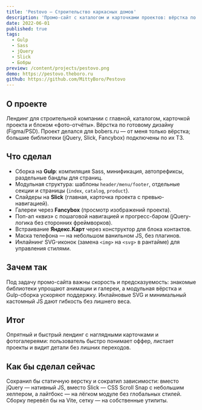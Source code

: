 ```yaml
---
title: 'Pestovo — Строительство каркасных домов'
description: 'Промо-сайт с каталогом и карточками проектов: вёрстка по готовому дизайну.'
date: 2022-06-01
published: true
tags:
  - Gulp
  - Sass
  - jQuery
  - Slick
  - Бобры
preview: /content/projects/pestovo.png
demo: https://pestovo.theboro.ru
github: https://github.com/MittyBoro/Pestovo
---
```


## О проекте

Лендинг для строительной компании с главной, каталогом, карточкой проекта и блоком «фото-отчёты». Вёрстка по готовому дизайну (Figma/PSD). Проект делался для bobers.ru — от меня только вёрстка; большие библиотеки (jQuery, Slick, Fancybox) подключены по их ТЗ.

## Что сделал

- Сборка на **Gulp**: компиляция Sass, минификация, автопрефиксы, раздельные бандлы для страниц.
- Модульная структура: шаблоны `header/menu/footer`, отдельные секции и страницы (`index`, `catalog`, `product`).
- Слайдеры на **Slick** (главная, карточка проекта с превью-навигацией).
- Галереи через **Fancybox** (просмотр изображений проекта).
- Поп-ап «квиз» с пошаговой навигацией и прогресс-баром (jQuery-логика без сторонних фреймворков).
- Встраивание **Яндекс.Карт** через конструктор для блока контактов.
- Маска телефона — на небольшом ванильном JS, без плагинов.
- Инлайнинг SVG-иконок (замена `<img>` на `<svg>` в рантайме) для управления стилями.

## Зачем так

Под задачy промо-сайта важны скорость и предсказуемость: знакомые библиотеки упрощают анимации и галереи, а модульная вёрстка и Gulp-сборка ускоряют поддержку. Инлайновые SVG и минимальный кастомный JS дают гибкость без лишнего веса.

## Итог

Опрятный и быстрый лендинг с наглядными карточками и фотогалереями: пользователь быстро понимает оффер, листает проекты и видит детали без лишних переходов.

## Как бы сделал сейчас

Сохранил бы статичную верстку и сократил зависимости: вместо jQuery — нативный JS, вместо Slick — CSS Scroll Snap с небольшим хелпером, а лайтбокс — на лёгком модуле без глобальных стилей. Сборку перевёл бы на Vite, сетку — на собственные утилиты.
